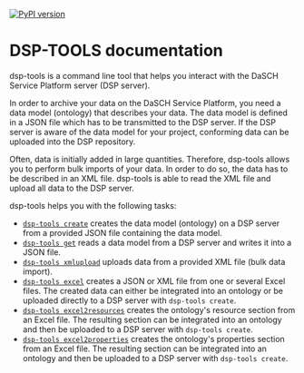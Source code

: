 [![PyPI version](https://badge.fury.io/py/dsp-tools.svg)](https://badge.fury.io/py/dsp-tools)

# DSP-TOOLS documentation

dsp-tools is a command line tool that helps you interact with the DaSCH Service Platform server (DSP server).

In order to archive your data on the DaSCH Service Platform, you need a data model (ontology) that describes your data. The data
model is defined in a JSON file which has to be transmitted to the DSP server. If the DSP server is aware of the data model for
your project, conforming data can be uploaded into the DSP repository.

Often, data is initially added in large quantities. Therefore, dsp-tools allows you to perform bulk imports of your data. In order
to do so, the data has to be described in an XML file. dsp-tools is able to read the XML file and upload all data to the DSP
server.

dsp-tools helps you with the following tasks:

- [`dsp-tools create`](./dsp-tools-usage.md#create-a-data-model-on-a-dsp-server) creates the data model (ontology) on a DSP server
  from a provided JSON file containing the data model.
- [`dsp-tools get`](./dsp-tools-usage.md#get-a-data-model-from-a-dsp-server) reads a data model from a DSP server and writes it
  into a JSON file.
- [`dsp-tools xmlupload`](./dsp-tools-usage.md#upload-data-to-a-dsp-server) uploads data from a provided XML file (bulk data
  import).
- [`dsp-tools excel`](./dsp-tools-usage.md#create-a-json-list-file-from-one-or-several-excel-files)
  creates a JSON or XML file from one or several Excel files. The created data can either be integrated into an ontology or be
  uploaded directly to a DSP server with `dsp-tools create`.
- [`dsp-tools excel2resources`](./dsp-tools-usage.md#create-resources-from-an-excel-file)
  creates the ontology's resource section from an Excel file. The resulting section can be integrated into an ontology and then be
  uploaded to a DSP server with `dsp-tools create`.
- [`dsp-tools excel2properties`](./dsp-tools-usage.md#create-properties-from-an-excel-file)
  creates the ontology's properties section from an Excel file. The resulting section can be integrated into an ontology and then
  be uploaded to a DSP server with `dsp-tools create`.
